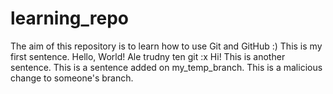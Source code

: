 # learning_repo
The aim of this repository is to learn how to use Git and GitHub :)
This is my first sentence.
Hello, World!
Ale trudny ten git :x
Hi!
This is another sentence.
This is a sentence added on my_temp_branch.
This is a malicious change to someone's branch.